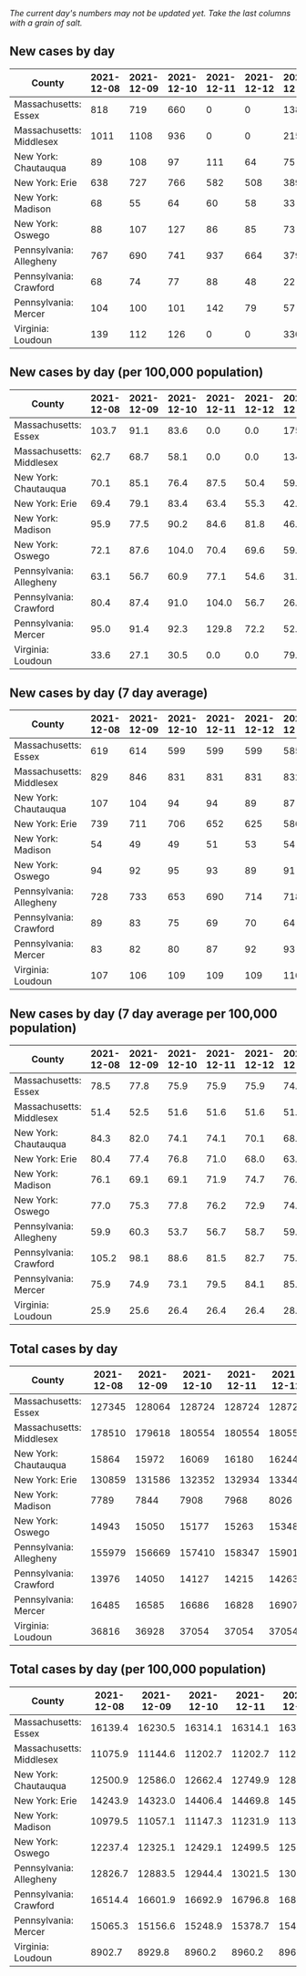 _The current day's numbers may not be updated yet. Take the last columns with a grain of salt._
## New cases by day

| County | 2021-12-08 | 2021-12-09 | 2021-12-10 | 2021-12-11 | 2021-12-12 | 2021-12-13 | 2021-12-14 |
| --- | --- | --- | --- | --- | --- | --- | --- |
| Massachusetts: Essex | 818 | 719 | 660 | 0 | 0 | 1383 | 595 |
| Massachusetts: Middlesex | 1011 | 1108 | 936 | 0 | 0 | 2159 | 674 |
| New York: Chautauqua | 89 | 108 | 97 | 111 | 64 | 75 | 64 |
| New York: Erie | 638 | 727 | 766 | 582 | 508 | 389 | 424 |
| New York: Madison | 68 | 55 | 64 | 60 | 58 | 33 | 38 |
| New York: Oswego | 88 | 107 | 127 | 86 | 85 | 73 | 74 |
| Pennsylvania: Allegheny | 767 | 690 | 741 | 937 | 664 | 379 | 694 |
| Pennsylvania: Crawford | 68 | 74 | 77 | 88 | 48 | 22 | 41 |
| Pennsylvania: Mercer | 104 | 100 | 101 | 142 | 79 | 57 | 93 |
| Virginia: Loudoun | 139 | 112 | 126 | 0 | 0 | 330 | 146 |

## New cases by day (per 100,000 population)

| County | 2021-12-08 | 2021-12-09 | 2021-12-10 | 2021-12-11 | 2021-12-12 | 2021-12-13 | 2021-12-14 |
| --- | --- | --- | --- | --- | --- | --- | --- |
| Massachusetts: Essex | 103.7 | 91.1 | 83.6 | 0.0 | 0.0 | 175.3 | 75.4 |
| Massachusetts: Middlesex | 62.7 | 68.7 | 58.1 | 0.0 | 0.0 | 134.0 | 41.8 |
| New York: Chautauqua | 70.1 | 85.1 | 76.4 | 87.5 | 50.4 | 59.1 | 50.4 |
| New York: Erie | 69.4 | 79.1 | 83.4 | 63.4 | 55.3 | 42.3 | 46.2 |
| New York: Madison | 95.9 | 77.5 | 90.2 | 84.6 | 81.8 | 46.5 | 53.6 |
| New York: Oswego | 72.1 | 87.6 | 104.0 | 70.4 | 69.6 | 59.8 | 60.6 |
| Pennsylvania: Allegheny | 63.1 | 56.7 | 60.9 | 77.1 | 54.6 | 31.2 | 57.1 |
| Pennsylvania: Crawford | 80.4 | 87.4 | 91.0 | 104.0 | 56.7 | 26.0 | 48.4 |
| Pennsylvania: Mercer | 95.0 | 91.4 | 92.3 | 129.8 | 72.2 | 52.1 | 85.0 |
| Virginia: Loudoun | 33.6 | 27.1 | 30.5 | 0.0 | 0.0 | 79.8 | 35.3 |

## New cases by day (7 day average)

| County | 2021-12-08 | 2021-12-09 | 2021-12-10 | 2021-12-11 | 2021-12-12 | 2021-12-13 | 2021-12-14 |
| --- | --- | --- | --- | --- | --- | --- | --- |
| Massachusetts: Essex | 619 | 614 | 599 | 599 | 599 | 585 | 596 |
| Massachusetts: Middlesex | 829 | 846 | 831 | 831 | 831 | 832 | 841 |
| New York: Chautauqua | 107 | 104 | 94 | 94 | 89 | 87 | 87 |
| New York: Erie | 739 | 711 | 706 | 652 | 625 | 586 | 576 |
| New York: Madison | 54 | 49 | 49 | 51 | 53 | 54 | 54 |
| New York: Oswego | 94 | 92 | 95 | 93 | 89 | 91 | 91 |
| Pennsylvania: Allegheny | 728 | 733 | 653 | 690 | 714 | 718 | 696 |
| Pennsylvania: Crawford | 89 | 83 | 75 | 69 | 70 | 64 | 60 |
| Pennsylvania: Mercer | 83 | 82 | 80 | 87 | 92 | 93 | 97 |
| Virginia: Loudoun | 107 | 106 | 109 | 109 | 109 | 116 | 122 |

## New cases by day (7 day average per 100,000 population)

| County | 2021-12-08 | 2021-12-09 | 2021-12-10 | 2021-12-11 | 2021-12-12 | 2021-12-13 | 2021-12-14 |
| --- | --- | --- | --- | --- | --- | --- | --- |
| Massachusetts: Essex | 78.5 | 77.8 | 75.9 | 75.9 | 75.9 | 74.1 | 75.5 |
| Massachusetts: Middlesex | 51.4 | 52.5 | 51.6 | 51.6 | 51.6 | 51.6 | 52.2 |
| New York: Chautauqua | 84.3 | 82.0 | 74.1 | 74.1 | 70.1 | 68.6 | 68.6 |
| New York: Erie | 80.4 | 77.4 | 76.8 | 71.0 | 68.0 | 63.8 | 62.7 |
| New York: Madison | 76.1 | 69.1 | 69.1 | 71.9 | 74.7 | 76.1 | 76.1 |
| New York: Oswego | 77.0 | 75.3 | 77.8 | 76.2 | 72.9 | 74.5 | 74.5 |
| Pennsylvania: Allegheny | 59.9 | 60.3 | 53.7 | 56.7 | 58.7 | 59.0 | 57.2 |
| Pennsylvania: Crawford | 105.2 | 98.1 | 88.6 | 81.5 | 82.7 | 75.6 | 70.9 |
| Pennsylvania: Mercer | 75.9 | 74.9 | 73.1 | 79.5 | 84.1 | 85.0 | 88.6 |
| Virginia: Loudoun | 25.9 | 25.6 | 26.4 | 26.4 | 26.4 | 28.1 | 29.5 |

## Total cases by day

| County | 2021-12-08 | 2021-12-09 | 2021-12-10 | 2021-12-11 | 2021-12-12 | 2021-12-13 | 2021-12-14 |
| --- | --- | --- | --- | --- | --- | --- | --- |
| Massachusetts: Essex | 127345 | 128064 | 128724 | 128724 | 128724 | 130107 | 130702 |
| Massachusetts: Middlesex | 178510 | 179618 | 180554 | 180554 | 180554 | 182713 | 183387 |
| New York: Chautauqua | 15864 | 15972 | 16069 | 16180 | 16244 | 16319 | 16383 |
| New York: Erie | 130859 | 131586 | 132352 | 132934 | 133442 | 133831 | 134255 |
| New York: Madison | 7789 | 7844 | 7908 | 7968 | 8026 | 8059 | 8097 |
| New York: Oswego | 14943 | 15050 | 15177 | 15263 | 15348 | 15421 | 15495 |
| Pennsylvania: Allegheny | 155979 | 156669 | 157410 | 158347 | 159011 | 159390 | 160084 |
| Pennsylvania: Crawford | 13976 | 14050 | 14127 | 14215 | 14263 | 14285 | 14326 |
| Pennsylvania: Mercer | 16485 | 16585 | 16686 | 16828 | 16907 | 16964 | 17057 |
| Virginia: Loudoun | 36816 | 36928 | 37054 | 37054 | 37054 | 37384 | 37530 |

## Total cases by day (per 100,000 population)

| County | 2021-12-08 | 2021-12-09 | 2021-12-10 | 2021-12-11 | 2021-12-12 | 2021-12-13 | 2021-12-14 |
| --- | --- | --- | --- | --- | --- | --- | --- |
| Massachusetts: Essex | 16139.4 | 16230.5 | 16314.1 | 16314.1 | 16314.1 | 16489.4 | 16564.8 |
| Massachusetts: Middlesex | 11075.9 | 11144.6 | 11202.7 | 11202.7 | 11202.7 | 11336.7 | 11378.5 |
| New York: Chautauqua | 12500.9 | 12586.0 | 12662.4 | 12749.9 | 12800.3 | 12859.4 | 12909.9 |
| New York: Erie | 14243.9 | 14323.0 | 14406.4 | 14469.8 | 14525.1 | 14567.4 | 14613.6 |
| New York: Madison | 10979.5 | 11057.1 | 11147.3 | 11231.9 | 11313.6 | 11360.1 | 11413.7 |
| New York: Oswego | 12237.4 | 12325.1 | 12429.1 | 12499.5 | 12569.1 | 12628.9 | 12689.5 |
| Pennsylvania: Allegheny | 12826.7 | 12883.5 | 12944.4 | 13021.5 | 13076.1 | 13107.2 | 13164.3 |
| Pennsylvania: Crawford | 16514.4 | 16601.9 | 16692.9 | 16796.8 | 16853.6 | 16879.6 | 16928.0 |
| Pennsylvania: Mercer | 15065.3 | 15156.6 | 15248.9 | 15378.7 | 15450.9 | 15503.0 | 15588.0 |
| Virginia: Loudoun | 8902.7 | 8929.8 | 8960.2 | 8960.2 | 8960.2 | 9040.0 | 9075.3 |
